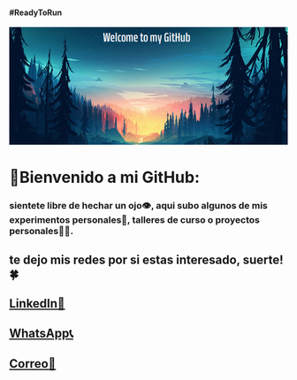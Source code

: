 #### **#ReadyToRun**
![logo](markdown.png "bienvenida")
# 🚀Bienvenido a mi GitHub:
### sientete libre de hechar un ojo👁️, aqui subo algunos de mis experimentos personales🤯, talleres de curso o proyectos personales🧑‍🔧.
## te dejo mis redes por si estas interesado, suerte!🍀
## [LinkedIn👔](https://www.linkedin.com/in/devcris2023/)
## [WhatsApp📞](https://wa.link/81fhkm)
## [Correo📧](mailto:curiosity.cdrr@gmail.com)
